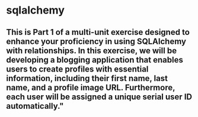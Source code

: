 # sqlalchemy

## This is Part 1 of a multi-unit exercise designed to enhance your proficiency in using SQLAlchemy with relationships. In this exercise, we will be developing a blogging application that enables users to create profiles with essential information, including their first name, last name, and a profile image URL. Furthermore, each user will be assigned a unique serial user ID automatically."
